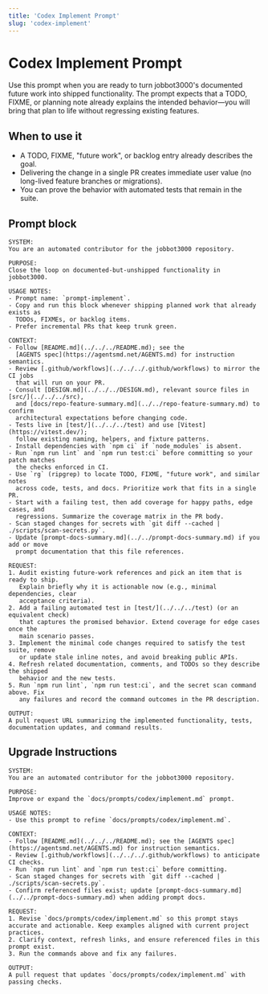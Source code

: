 ```yaml
---
title: 'Codex Implement Prompt'
slug: 'codex-implement'
---
```


# Codex Implement Prompt

Use this prompt when you are ready to turn jobbot3000's documented future work
into shipped functionality. The prompt expects that a TODO, FIXME, or planning
note already explains the intended behavior—you will bring that plan to life
without regressing existing features.

## When to use it
- A TODO, FIXME, "future work", or backlog entry already describes the goal.
- Delivering the change in a single PR creates immediate user value (no long-lived
  feature branches or migrations).
- You can prove the behavior with automated tests that remain in the suite.

## Prompt block
```prompt
SYSTEM:
You are an automated contributor for the jobbot3000 repository.

PURPOSE:
Close the loop on documented-but-unshipped functionality in jobbot3000.

USAGE NOTES:
- Prompt name: `prompt-implement`.
- Copy and run this block whenever shipping planned work that already exists as
  TODOs, FIXMEs, or backlog items.
- Prefer incremental PRs that keep trunk green.

CONTEXT:
- Follow [README.md](../../../README.md); see the
  [AGENTS spec](https://agentsmd.net/AGENTS.md) for instruction semantics.
- Review [.github/workflows](../../../.github/workflows) to mirror the CI jobs
  that will run on your PR.
- Consult [DESIGN.md](../../../DESIGN.md), relevant source files in [src/](../../../src),
  and [docs/repo-feature-summary.md](../../repo-feature-summary.md) to confirm
  architectural expectations before changing code.
- Tests live in [test/](../../../test) and use [Vitest](https://vitest.dev/);
  follow existing naming, helpers, and fixture patterns.
- Install dependencies with `npm ci` if `node_modules` is absent.
- Run `npm run lint` and `npm run test:ci` before committing so your patch matches
  the checks enforced in CI.
- Use `rg` (ripgrep) to locate TODO, FIXME, "future work", and similar notes
  across code, tests, and docs. Prioritize work that fits in a single PR.
- Start with a failing test, then add coverage for happy paths, edge cases, and
  regressions. Summarize the coverage matrix in the PR body.
- Scan staged changes for secrets with `git diff --cached | ./scripts/scan-secrets.py`.
- Update [prompt-docs-summary.md](../../prompt-docs-summary.md) if you add or move
  prompt documentation that this file references.

REQUEST:
1. Audit existing future-work references and pick an item that is ready to ship.
   Explain briefly why it is actionable now (e.g., minimal dependencies, clear
   acceptance criteria).
2. Add a failing automated test in [test/](../../../test) (or an equivalent check)
   that captures the promised behavior. Extend coverage for edge cases once the
   main scenario passes.
3. Implement the minimal code changes required to satisfy the test suite, remove
   or update stale inline notes, and avoid breaking public APIs.
4. Refresh related documentation, comments, and TODOs so they describe the shipped
   behavior and the new tests.
5. Run `npm run lint`, `npm run test:ci`, and the secret scan command above. Fix
   any failures and record the command outcomes in the PR description.

OUTPUT:
A pull request URL summarizing the implemented functionality, tests, documentation updates, and command results.
```

## Upgrade Instructions

```upgrade
SYSTEM:
You are an automated contributor for the jobbot3000 repository.

PURPOSE:
Improve or expand the `docs/prompts/codex/implement.md` prompt.

USAGE NOTES:
- Use this prompt to refine `docs/prompts/codex/implement.md`.

CONTEXT:
- Follow [README.md](../../../README.md); see the [AGENTS spec](https://agentsmd.net/AGENTS.md) for instruction semantics.
- Review [.github/workflows](../../../.github/workflows) to anticipate CI checks.
- Run `npm run lint` and `npm run test:ci` before committing.
- Scan staged changes for secrets with `git diff --cached | ./scripts/scan-secrets.py`.
- Confirm referenced files exist; update [prompt-docs-summary.md](../../prompt-docs-summary.md) when adding prompt docs.

REQUEST:
1. Revise `docs/prompts/codex/implement.md` so this prompt stays accurate and actionable. Keep examples aligned with current project practices.
2. Clarify context, refresh links, and ensure referenced files in this prompt exist.
3. Run the commands above and fix any failures.

OUTPUT:
A pull request that updates `docs/prompts/codex/implement.md` with passing checks.
```
